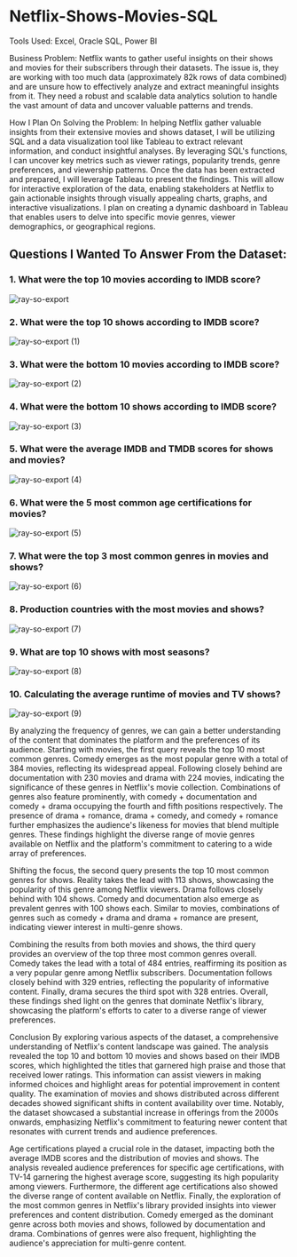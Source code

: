 # Netflix-Shows-Movies-SQL

Tools Used: Excel, Oracle SQL, Power BI



Business Problem: Netflix wants to gather useful insights on their shows and movies for their subscribers through their datasets. The issue is, they are working with too much data (approximately 82k rows of data combined) and are unsure how to effectively analyze and extract meaningful insights from it. They need a robust and scalable data analytics solution to handle the vast amount of data and uncover valuable patterns and trends.

How I Plan On Solving the Problem: In helping Netflix gather valuable insights from their extensive movies and shows dataset, I will be utilizing SQL and a data visualization tool like Tableau to extract relevant information, and conduct insightful analyses. By leveraging SQL's functions, I can uncover key metrics such as viewer ratings, popularity trends, genre preferences, and viewership patterns. Once the data has been extracted and prepared, I will leverage Tableau to present the findings. This will allow for interactive exploration of the data, enabling stakeholders at Netflix to gain actionable insights through visually appealing charts, graphs, and interactive visualizations. I plan on creating a dynamic dashboard in Tableau that enables users to delve into specific movie genres, viewer demographics, or geographical regions.


## Questions I Wanted To Answer From the Dataset:

### 1. What were the top 10 movies according to IMDB score?
![ray-so-export](https://github.com/saipavankumarrampally/Netflix-Shows-Movies-SQL/assets/48781737/194c5174-6dad-437a-9da4-7d47e858fd16)

### 2. What were the top 10 shows according to IMDB score?
![ray-so-export (1)](https://github.com/saipavankumarrampally/Netflix-Shows-Movies-SQL/assets/48781737/abfd6545-96d1-47c9-8e83-890e7a7ff6d4)

### 3. What were the bottom 10 movies according to IMDB score?
![ray-so-export (2)](https://github.com/saipavankumarrampally/Netflix-Shows-Movies-SQL/assets/48781737/6ceec0c0-d1e7-40d2-80cf-7533400bbfd4)

### 4. What were the bottom 10 shows according to IMDB score?
![ray-so-export (3)](https://github.com/saipavankumarrampally/Netflix-Shows-Movies-SQL/assets/48781737/ea86c208-1806-481a-a65a-ceaf93183657)

### 5. What were the average IMDB and TMDB scores for shows and movies?
![ray-so-export (4)](https://github.com/saipavankumarrampally/Netflix-Shows-Movies-SQL/assets/48781737/a9eb932c-51db-4d49-b2f6-c780359f6499)

### 6. What were the 5 most common age certifications for movies?
![ray-so-export (5)](https://github.com/saipavankumarrampally/Netflix-Shows-Movies-SQL/assets/48781737/c3417834-7ab9-4a93-8a78-3ad5bc3a1569)

### 7. What were the top 3 most common genres in movies and shows?
![ray-so-export (6)](https://github.com/saipavankumarrampally/Netflix-Shows-Movies-SQL/assets/48781737/f094800d-36da-40c4-8030-eef0d139be90)

### 8. Production countries with the most movies and shows?
![ray-so-export (7)](https://github.com/saipavankumarrampally/Netflix-Shows-Movies-SQL/assets/48781737/3c0ef8dd-eaaa-4952-acb4-f717ca28306e)

### 9. What are top 10 shows with most seasons?
![ray-so-export (8)](https://github.com/saipavankumarrampally/Netflix-Shows-Movies-SQL/assets/48781737/80f6d535-8bca-4a7d-817f-84d32f674fdf)

### 10. Calculating the average runtime of movies and TV shows?
![ray-so-export (9)](https://github.com/saipavankumarrampally/Netflix-Shows-Movies-SQL/assets/48781737/91fa5c66-c476-47c2-8229-5ca3ee6ec6c4)

By analyzing the frequency of genres, we can gain a better understanding of the content that dominates the platform and the preferences of its audience. Starting with movies, the first query reveals the top 10 most common genres. Comedy emerges as the most popular genre with a total of 384 movies, reflecting its widespread appeal. Following closely behind are documentation with 230 movies and drama with 224 movies, indicating the significance of these genres in Netflix's movie collection. Combinations of genres also feature prominently, with comedy + documentation and comedy + drama occupying the fourth and fifth positions respectively. The presence of drama + romance, drama + comedy, and comedy + romance further emphasizes the audience's likeness for movies that blend multiple genres. These findings highlight the diverse range of movie genres available on Netflix and the platform's commitment to catering to a wide array of preferences.

Shifting the focus, the second query presents the top 10 most common genres for shows. Reality takes the lead with 113 shows, showcasing the popularity of this genre among Netflix viewers. Drama follows closely behind with 104 shows. Comedy and documentation also emerge as prevalent genres with 100 shows each. Similar to movies, combinations of genres such as comedy + drama and drama + romance are present, indicating viewer interest in multi-genre shows.

Combining the results from both movies and shows, the third query provides an overview of the top three most common genres overall. Comedy takes the lead with a total of 484 entries, reaffirming its position as a very popular genre among Netflix subscribers. Documentation follows closely behind with 329 entries, reflecting the popularity of informative content. Finally, drama secures the third spot with 328 entries. Overall, these findings shed light on the genres that dominate Netflix's library, showcasing the platform's efforts to cater to a diverse range of viewer preferences.

Conclusion
By exploring various aspects of the dataset, a comprehensive understanding of Netflix's content landscape was gained. The analysis revealed the top 10 and bottom 10 movies and shows based on their IMDB scores, which highlighted the titles that garnered high praise and those that received lower ratings. This information can assist viewers in making informed choices and highlight areas for potential improvement in content quality. The examination of movies and shows distributed across different decades showed significant shifts in content availability over time. Notably, the dataset showcased a substantial increase in offerings from the 2000s onwards, emphasizing Netflix's commitment to featuring newer content that resonates with current trends and audience preferences.

Age certifications played a crucial role in the dataset, impacting both the average IMDB scores and the distribution of movies and shows. The analysis revealed audience preferences for specific age certifications, with TV-14 garnering the highest average score, suggesting its high popularity among viewers. Furthermore, the different age certifications also showed the diverse range of content available on Netflix. Finally, the exploration of the most common genres in Netflix's library provided insights into viewer preferences and content distribution. Comedy emerged as the dominant genre across both movies and shows, followed by documentation and drama. Combinations of genres were also frequent, highlighting the audience's appreciation for multi-genre content.







